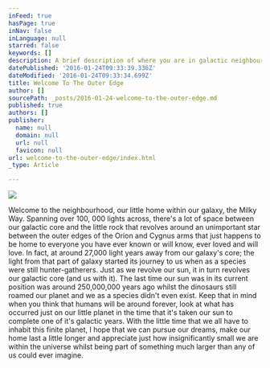 ```yaml
---
inFeed: true
hasPage: true
inNav: false
inLanguage: null
starred: false
keywords: []
description: A brief description of where you are in galactic neighbourhood.
datePublished: '2016-01-24T09:33:39.336Z'
dateModified: '2016-01-24T09:33:34.699Z'
title: Welcome To The Outer Edge
author: []
sourcePath: _posts/2016-01-24-welcome-to-the-outer-edge.md
published: true
authors: []
publisher:
  name: null
  domain: null
  url: null
  favicon: null
url: welcome-to-the-outer-edge/index.html
_type: Article

---
```

![](https://s3-us-west-2.amazonaws.com/the-grid-img/p/11d3bffe7c186319be62c778f5f8766b7b1688a1.jpg)

Welcome to the neighbourhood, our little home within our galaxy, the Milky Way. Spanning over 100, 000 lights across, there's a lot of space between our galactic core and the little rock that revolves around an unimportant star between the outer edges of the Orion and Cygnus arms that just happens to be home to everyone you have ever known or will know, ever loved and will love. In fact, at around 27,000 light years away from our galaxy's core; the light from that part of galaxy started its journey to us when as a species were still hunter-gatherers. Just as we revolve our sun, it in turn revolves our galactic core (and us with it). The last time our sun was in its current position was around 250,000,000 years ago whilst the dinosaurs still roamed our planet and we as a species didn't even exist. Keep that in mind when you think that humans will be around forever, look at what has occurred just on our little planet in the time that it's taken our sun to complete one of it's galactic years. With the little time that we all have to inhabit this finite planet, I hope that we can pursue our dreams, make our home last a little longer and appreciate just how insignificantly small we are within the universe whilst being part of something much larger than any of us could ever imagine.